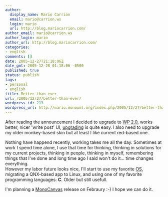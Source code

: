 ```yaml
---
author:
  display_name: Mario Carrion
  email: mario@carrion.ws
  login: mario
  url: http://blog.mariocarrion.com/
author_email: mario@carrion.ws
author_login: mario
author_url: http://blog.mariocarrion.com/
categories:
- english
comments: []
date: 2005-12-27T21:18:06Z
date_gmt: 2005-12-28 01:18:06 -0500
published: true
status: publish
tags:
- personal
- english
title: Better than ever
url: /2005/12/27/better-than-ever/
wordpress_id: 213
wordpress_url: http://mario.monouml.org/index.php/2005/12/27/better-than-ever/
---
```


<p>After reading the announcement I decided to upgrade to <a title="Wordpress content manager" href="http://wordpress.org/">WP 2.0</a>, works better, nicer 'write post' UI, <a title="Upgrading to WP2.0" href="http://mario.monouml.org/wp-admin/codex.wordpress.org/Upgrading_WordPress">upgrading</a> is quite easy. I also need to upgrade my older monkey-based skin but at least I like current red-based one.</p>
<p>Nothing have happend recently, working takes me all the day. Sometimes at work I spend time alone, I use that time for thinking, thinking in solutions for my current projects, thinking in people, thinking in myself, remembering things that I've done and long time ago I said won't do it... time changes everything.<br />
However my labor future looks nice, I'll start to use my favorite <a title="Penguin power" href="http://www.linux.org">OS</a>, migrating a QNX-based app to Linux, and using one of my favorite programming languages: <strong>C</strong>. Older but still usefull.</p>
<p>I'm planning a <a title="Drawing library" href="http://www.monouml.org/mediawiki/index.php/MonoCanvas">MonoCanvas</a> release on Febraury :-) I hope we can do it.</p>
